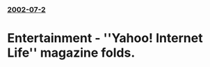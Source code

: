 ### [2002-07-2](/news/2002/07/2/index.md)

#  Entertainment&nbsp;- ''Yahoo! Internet Life'' magazine folds.



